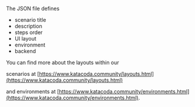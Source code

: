 The JSON file defines 
 - scenario title
 - description
 - steps order
 - UI layout 
 - environment
 - backend 
 
You can find more about the layouts within our 

scenarios at [https://www.katacoda.community/layouts.html](https://www.katacoda.community/layouts.html)

and environments at [https://www.katacoda.community/environments.html](https://www.katacoda.community/environments.html).
